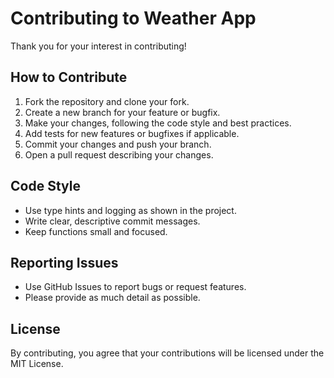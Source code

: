 # Contributing to Weather App

Thank you for your interest in contributing!

## How to Contribute

1. Fork the repository and clone your fork.
2. Create a new branch for your feature or bugfix.
3. Make your changes, following the code style and best practices.
4. Add tests for new features or bugfixes if applicable.
5. Commit your changes and push your branch.
6. Open a pull request describing your changes.

## Code Style
- Use type hints and logging as shown in the project.
- Write clear, descriptive commit messages.
- Keep functions small and focused.

## Reporting Issues
- Use GitHub Issues to report bugs or request features.
- Please provide as much detail as possible.

## License
By contributing, you agree that your contributions will be licensed under the MIT License.

